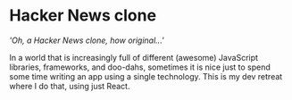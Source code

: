 # Hacker News clone

_'Oh, a Hacker News clone, how original...'_

In a world that is increasingly full of different (awesome) JavaScript libraries, frameworks, and doo-dahs, sometimes it is nice just to spend some time writing an app using a single technology. This is my dev retreat where I do that, using just React.
